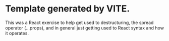 # Template generated by VITE.

This was a React exercise to help get used to destructuring, 
the spread operator (...props), and in general just getting 
used to React syntax and how it operates.